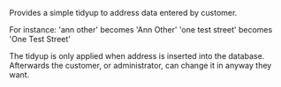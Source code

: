 Provides a simple tidyup to address data entered by customer.

For instance:
'ann other' becomes 'Ann Other'
'one test street' becomes 'One Test Street'

The tidyup is only applied when address is inserted into the database.
Afterwards the customer, or administrator, can change it in anyway they want.